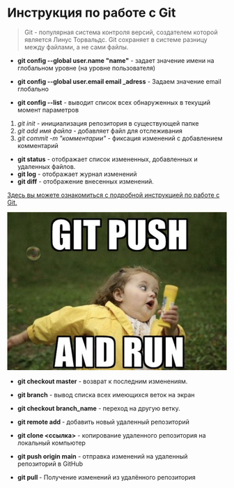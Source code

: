 # Инструкция по работе с Git

<blockquote>Git - популярная система контроля версий, создателем которой является Линус Торвальдс.
Git сохраняет в системе разницу между файлами, а не сами файлы.</blockquote>

* **git config --global user.name "name"** - задает значение имени на глобальном уровне (на уровне пользователя)

- **git config --global user.email email _adress** - Задаем значение email глобально

+ **git config --list** - выводит
список всех обнаруженных в текущий момент параметров

1. *git init* - инициализация репозитория в существующей папке
2. *git add имя файла* - добавляет файл для отслеживания 
3. *git commit -m "комментарии"* - фиксация изменений с добавлением комментарий

+ **git status** - отображает список измененных, добавленных и удаленных файлов.
+ **git log** - отображает журнал изменений
+ **git diff** - отображение внесенных изменений.

[Здесь вы можете ознакомиться с подробной инструкцией по работе с Git.]( https://smartiqa.ru/courses/git/lesson-2 "инструкция")

![Git](git.png "Git")

* **git checkout master** - возврат к последним изменениям.

+ **git branch** - вывод списка всех имеющихся веток на экран
+ **git checkout branch_name** - переход на другую ветку.

+ **git remote add <remote-url>** - добавить новый удаленный репозиторий
+ **git clone <ссылка>** - копирование удаленного репозитория на локальный компьютер
+ **git push origin main** -  отправка изменений на удаленный репозиторий в GitHub
+ **git pull <remote-url>** - Получение изменений из удалённого репозитория